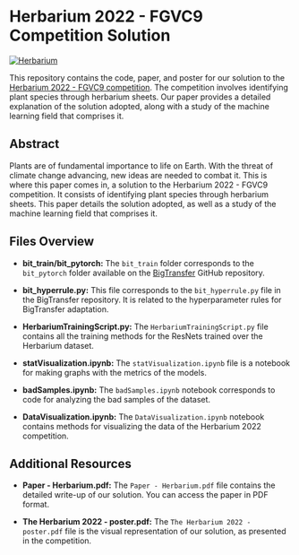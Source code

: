 # Herbarium 2022 - FGVC9 Competition Solution

[![Herbarium](https://i.postimg.cc/15qZZfvt/My-Post.jpg)](https://postimg.cc/Xp4Pf7SS)

This repository contains the code, paper, and poster for our solution to the [Herbarium 2022 - FGVC9 competition](https://sites.google.com/view/fgvc9/competitions/herbariumchallenge2022?authuser=0). The competition involves identifying plant species through herbarium sheets. Our paper provides a detailed explanation of the solution adopted, along with a study of the machine learning field that comprises it.

## Abstract

Plants are of fundamental importance to life on Earth. With the threat of climate
change advancing, new ideas are needed to combat it. This is where this paper
comes in, a solution to the Herbarium 2022 - FGVC9 competition. It consists of
identifying plant species through herbarium sheets. This paper details the solution
adopted, as well as a study of the machine learning field that comprises it.

## Files Overview

- **bit_train/bit_pytorch:** The `bit_train` folder corresponds to the `bit_pytorch` folder available on the [BigTransfer](https://github.com/google-research/big_transfer) GitHub repository.

- **bit_hyperrule.py:** This file corresponds to the `bit_hyperrule.py` file in the BigTransfer repository. It is related to the hyperparameter rules for BigTransfer adaptation.

- **HerbariumTrainingScript.py:** The `HerbariumTrainingScript.py` file contains all the training methods for the ResNets trained over the Herbarium dataset.

- **statVisualization.ipynb:** The `statVisualization.ipynb` file is a notebook for making graphs with the metrics of the models.

- **badSamples.ipynb:** The `badSamples.ipynb` notebook corresponds to code for analyzing the bad samples of the dataset.

- **DataVisualization.ipynb:** The `DataVisualization.ipynb` notebook contains methods for visualizing the data of the Herbarium 2022 competition.

## Additional Resources

- **Paper - Herbarium.pdf:** The `Paper - Herbarium.pdf` file contains the detailed write-up of our solution. You can access the paper in PDF format.

- **The Herbarium 2022 - poster.pdf:** The `The Herbarium 2022 - poster.pdf` file is the visual representation of our solution, as presented in the competition.
